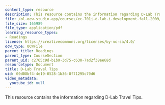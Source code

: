 ```yaml
---
content_type: resource
description: This resource contains the information regarding D-Lab Travel Tips.
file: /ol-ocw-studio-app/courses/ec-701j-d-lab-i-development-fall-2009/00d08bf44e1905281b368f71295c70d6_MITEC_701JF09_read33_tips.pdf
file_size: 165989
file_type: application/pdf
learning_resource_types:
- Readings
license: https://creativecommons.org/licenses/by-nc-sa/4.0/
ocw_type: OCWFile
parent_title: Readings
parent_type: CourseSection
parent_uid: c2765c9d-b1b0-3d75-c630-7ad2f38ee68d
resourcetype: Document
title: D-Lab Travel Tips
uid: 00d08bf4-4e19-0528-1b36-8f71295c70d6
video_metadata:
  youtube_id: null
---
```

This resource contains the information regarding D-Lab Travel Tips.